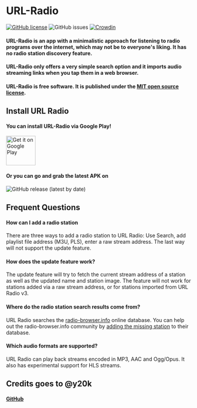 # URL-Radio
[![GitHub license](https://img.shields.io/github/license/jamal2362/URL-Radio)](https://github.com/jamal2362/URL-Radio/blob/master/LICENSE.md) ![GitHub issues](https://img.shields.io/github/issues/jamal2362/URL-Radio) [![Crowdin](https://badges.crowdin.net/url-radio/localized.svg)](https://crowdin.com/project/url-radio)

#### URL-Radio is an app with a minimalistic approach for listening to radio programs over the internet, which may not be to everyone's liking. It has no radio station discovery feature.
#### URL-Radio only offers a very simple search option and it imports audio streaming links when you tap them in a web browser.
#### URL-Radio is free software. It is published under the [MIT open source license](https://opensource.org/licenses/MIT).


## Install URL Radio
#### You can install URL-Radio via Google Play!

[<img src="https://www.skills4school.de/wp-content/uploads/2018/10/badge-googleplay.png" alt="Get it on Google Play" height="80">](https://play.google.com/store/apps/details?id=com.jamal2367.urlradio)

#### Or you can go and grab the latest APK on
![GitHub release (latest by date)](https://img.shields.io/github/v/release/jamal2362/URL-Radio)


## Frequent Questions
#### How can I add a radio station
There are three ways to add a radio station to URL Radio: Use Search, add playlist file address (M3U, PLS), enter a raw stream address. The last way will not support the update feature.

#### How does the update feature work?
The update feature will try to fetch the current stream address of a station as well as the updated name and station image. The feature will not work for stations added via a raw stream address, or for stations imported from URL Radio v3.

#### Where do the radio station search results come from?
URL Radio searches the [radio-browser.info](http://www.radio-browser.info/) online database. You can help out the radio-browser.info community by [adding the missing station](http://www.radio-browser.info/gui/#!/add) to their database.

#### Which audio formats are supported?
URL Radio can play back streams encoded in MP3, AAC and Ogg/Opus. It also has experimental support for HLS streams.


## Credits goes to @y20k
#### [GitHub](https://github.com/y20k/transistor)
